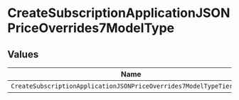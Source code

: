 # CreateSubscriptionApplicationJSONPriceOverrides7ModelType


## Values

| Name                                                                 | Value                                                                |
| -------------------------------------------------------------------- | -------------------------------------------------------------------- |
| `CreateSubscriptionApplicationJSONPriceOverrides7ModelTypeTieredBps` | tiered_bps                                                           |